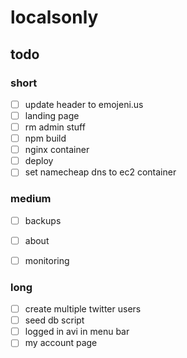 # localsonly

## todo

### short
- [ ] update header to emojeni.us
- [ ] landing page
- [ ] rm admin stuff
- [ ] npm build
- [ ] nginx container
- [ ] deploy
- [ ] set namecheap dns to ec2 container

### medium
- [ ] backups
- [ ] about
- [ ] monitoring


### long
- [ ] create multiple twitter users
- [ ] seed db script
- [ ] logged in avi in menu bar
- [ ] my account page
